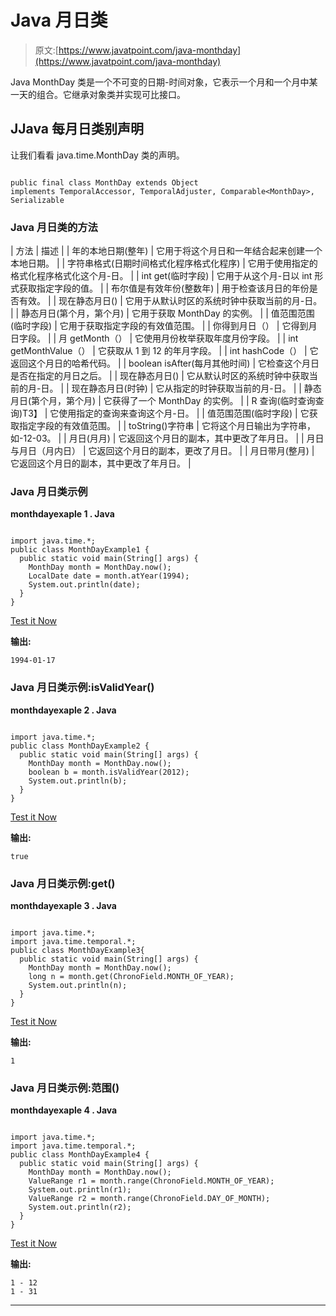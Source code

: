 # Java 月日类

> 原文:[https://www.javatpoint.com/java-monthday](https://www.javatpoint.com/java-monthday)

Java MonthDay 类是一个不可变的日期-时间对象，它表示一个月和一个月中某一天的组合。它继承对象类并实现可比接口。

## JJava 每月日类别声明

让我们看看 java.time.MonthDay 类的声明。

```

public final class MonthDay extends Object 
implements TemporalAccessor, TemporalAdjuster, Comparable<MonthDay>, Serializable

```

### Java 月日类的方法

| 方法 | 描述 |
| 年的本地日期(整年) | 它用于将这个月日和一年结合起来创建一个本地日期。 |
| 字符串格式(日期时间格式化程序格式化程序) | 它用于使用指定的格式化程序格式化这个月-日。 |
| int get(临时字段) | 它用于从这个月-日以 int 形式获取指定字段的值。 |
| 布尔值是有效年份(整数年) | 用于检查该月日的年份是否有效。 |
| 现在静态月日() | 它用于从默认时区的系统时钟中获取当前的月-日。 |
| 静态月日(第个月，第个月) | 它用于获取 MonthDay 的实例。 |
| 值范围范围(临时字段) | 它用于获取指定字段的有效值范围。 |
| 你得到月日（） | 它得到月日字段。 |
| 月 getMonth（） | 它使用月份枚举获取年度月份字段。 |
| int getMonthValue（） | 它获取从 1 到 12 的年月字段。 |
| int hashCode（） | 它返回这个月日的哈希代码。 |
| boolean isAfter(每月其他时间) | 它检查这个月日是否在指定的月日之后。 |
| 现在静态月日() | 它从默认时区的系统时钟中获取当前的月-日。 |
| 现在静态月日(时钟) | 它从指定的时钟获取当前的月-日。 |
| 静态月日(第个月，第个月) | 它获得了一个 MonthDay 的实例。 |
| <r>R 查询(临时查询<r>查询)</r>T3】</r> | 它使用指定的查询来查询这个月-日。 |
| 值范围范围(临时字段) | 它获取指定字段的有效值范围。 |
| toString()字符串 | 它将这个月日输出为字符串，如-12-03。 |
| 月日(月月) | 它返回这个月日的副本，其中更改了年月日。 |
| 月日与月日（月内日） | 它返回这个月日的副本，更改了月日。 |
| 月日带月(整月) | 它返回这个月日的副本，其中更改了年月日。 |

### Java 月日类示例

**monthdayexaple 1 . Java**

```

import java.time.*;
public class MonthDayExample1 {
  public static void main(String[] args) {
    MonthDay month = MonthDay.now();
    LocalDate date = month.atYear(1994);
    System.out.println(date);
  }
}

```

[Test it Now](https://compiler.javatpoint.com/opr/test.jsp?filename=MonthDayExample1)

**输出:**

```
1994-01-17

```

### Java 月日类示例:isValidYear()

**monthdayexaple 2 . Java**

```

import java.time.*;
public class MonthDayExample2 {
  public static void main(String[] args) {
    MonthDay month = MonthDay.now();
    boolean b = month.isValidYear(2012);
    System.out.println(b);
  }
}

```

[Test it Now](https://compiler.javatpoint.com/opr/test.jsp?filename=MonthDayExample2)

**输出:**

```
true

```

### Java 月日类示例:get()

**monthdayexaple 3 . Java**

```

import java.time.*;
import java.time.temporal.*;
public class MonthDayExample3{
  public static void main(String[] args) {
    MonthDay month = MonthDay.now();
    long n = month.get(ChronoField.MONTH_OF_YEAR);
    System.out.println(n);
  }
}

```

[Test it Now](https://compiler.javatpoint.com/opr/test.jsp?filename=MonthDayExample3)

**输出:**

```
1

```

### Java 月日类示例:范围()

**monthdayexaple 4 . Java**

```

import java.time.*;
import java.time.temporal.*;
public class MonthDayExample4 {
  public static void main(String[] args) {
    MonthDay month = MonthDay.now();
    ValueRange r1 = month.range(ChronoField.MONTH_OF_YEAR);
    System.out.println(r1);
    ValueRange r2 = month.range(ChronoField.DAY_OF_MONTH);
    System.out.println(r2);
  }
}

```

[Test it Now](https://compiler.javatpoint.com/opr/test.jsp?filename=MonthDayExample4)

**输出:**

```
1 - 12
1 - 31

```

* * *